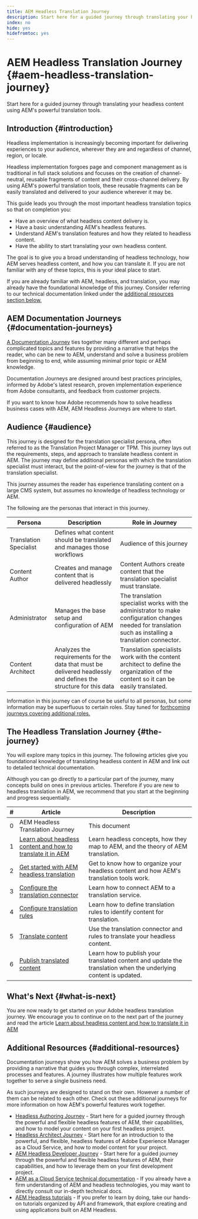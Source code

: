 ```yaml
---
title: AEM Headless Translation Journey
description: Start here for a guided journey through translating your headless content using AEM's powerful translation tools.
index: no
hide: yes
hidefromtoc: yes
---
```

# AEM Headless Translation Journey {#aem-headless-translation-journey}

Start here for a guided journey through translating your headless content using AEM's powerful translation tools.

## Introduction {#introduction}

Headless implementation is increasingly becoming important for delivering experiences to your audience, wherever they are and regardless of channel, region, or locale.

Headless implementation forgoes page and component management as is traditional in full stack solutions and focuses on the creation of channel-neutral, reusable fragments of content and their cross-channel delivery. By using AEM's powerful translation tools, these reusable fragments can be easily translated and delivered to your audience wherever it may be.

This guide leads you through the most important headless translation topics so that on completion you:

* Have an overview of what headless content delivery is.
* Have a basic understanding AEM's headless features.
* Understand AEM's translation features and how they related to headless content.
* Have the ability to start translating your own headless content.

The goal is to give you a broad understanding of headless technology, how AEM serves headless content, and how you can translate it. If you are not familiar with any of these topics, this is your ideal place to start.

If you are already familiar with AEM, headless, and translation, you may already have the foundational knowledge of this journey. Consider referring to our technical documentation linked under the [additional resources section below.](#additional-resources)

## AEM Documentation Journeys {#documentation-journeys}

[A Documentation Journey](/help/journey-documentation/home.md) ties together many different and perhaps complicated topics and features by providing a narrative that helps the reader, who can be new to AEM, understand and solve a business problem from beginning to end, while assuming minimal prior topic or AEM knowledge.

Documentation Journeys are designed around best practices principles, informed by Adobe's latest research, proven implementation experience from Adobe consultants, and feedback from customer projects.

If you want to know how Adobe recommends how to solve headless business cases with AEM, AEM Headless Journeys are where to start.

## Audience {#audience}

This journey is designed for the translation specialist persona, often referred to as the Translation Project Manager or TPM. This journey lays out the requirements, steps, and approach to translate headless content in AEM. The journey may define additional personas with which the translation specialist must interact, but the point-of-view for the journey is that of the translation specialist.

This journey assumes the reader has experience translating content on a large CMS system, but assumes no knowledge of headless technology or AEM.

The following are the personas that interact in this journey.

|Persona|Description|Role in Journey|
|---|---|---|
|Translation Specialist|Defines what content should be translated and manages those workflows|Audience of this journey|
|Content Author|Creates and manage content that is delivered headlessly|Content Authors create content that the translation specialist must translate.|
|Administrator|Manages the base setup and configuration of AEM|The translation specialist works with the administrator to make configuration changes needed for translation such as installing a translation connector.|
|Content Architect|Analyzes the requirements for the data that must be delivered headlessly and defines the structure for this data|Translation specialists work with the content architect to define the organization of the content so it can be easily translated.|

Information in this journey can of course be useful to all personas, but some information may be superfluous to certain roles. Stay tuned for [forthcoming journeys covering additional roles.](/help/journey-documentation/home.md#journeys)

## The Headless Translation Journey {#the-journey}

You will explore many topics in this journey. The following articles give you foundational knowledge of translating headless content in AEM and link out to detailed technical documentation.

Although you can go directly to a particular part of the journey, many concepts build on ones in previous articles. Therefore if you are new to headless translation in AEM, we recommend that you start at the beginning and progress sequentially.

|#|Article|Description|
|---|---|---|
|0|AEM Headless Translation Journey|This document|
|1|[Learn about headless content and how to translate it in AEM](learn-about.md)|Learn headless concepts, how they map to AEM, and the theory of AEM translation.|
|2|[Get started with AEM headless translation](getting-started.md)|Get to know how to organize your headless content and how AEM's translation tools work.|
|3|[Configure the translation connector](configure-connector.md)|Learn how to connect AEM to a translation service.|
|4|[Configure translation rules](translation-rules.md)|Learn how to define translation rules to identify content for translation.|
|5|[Translate content](translate-content.md)|Use the translation connector and rules to translate your headless content.|
|6|[Publish translated content](publish-content.md)|Learn how to publish your translated content and update the translation when the underlying content is updated.|

## What's Next {#what-is-next}

You are now ready to get started on your Adobe headless translation journey. We encourage you to continue on to the next part of the journey and read the article [Learn about headless content and how to translate it in AEM](learn-about.md)

## Additional Resources {#additional-resources}

Documentation journeys show you how AEM solves a business problem by providing a narrative that guides you through complex, interrelated processes and features. A journey illustrates how multiple features work together to serve a single business need.

As such journeys are designed to stand on their own. However a number of them can be related to each other. Check out these additional journeys for more information on how AEM's powerful features work together.

* [Headless Authoring Journey](/help/journey-headless/author/overview.md) - Start here for a guided journey through the powerful and flexible headless features of AEM, their capabilities, and how to model your content on your first headless project.
* [Headless Architect Journey](/help/journey-headless/architect/overview.md) - Start here for an introduction to the powerful, and flexible, headless features of Adobe Experience Manager as a Cloud Service, and how to model content for your project.
* [AEM Headless Developer Journey](/help/journey-headless/developer/overview.md) - Start here for a guided journey through the powerful and flexible headless features of AEM, their capabilities, and how to leverage them on your first development project.
* [AEM as a Cloud Service technical documentation](https://experienceleague.adobe.com/docs/experience-manager-cloud-service.html) - If you already have a firm understanding of AEM and headless technologies, you may want to directly consult our in-depth technical docs.
* [AEM Headless tutorials](https://experienceleague.adobe.com/docs/experience-manager-learn/getting-started-with-aem-headless/overview.html) - If you prefer to learn by doing, take our hands-on tutorials organized by API and framework, that explore creating and using applications built on AEM Headless.
